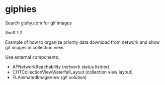# giphies
Search giphy.com for gif images

Swift 1.2

Example of how to organize priority data download from network and show gif images in collection view.

Use external components:
- AFNetworkReachability (network status listner)
- CHTCollectionViewWaterfallLayout (collection view layout)
- FLAnimatedImageView (gif solution)
